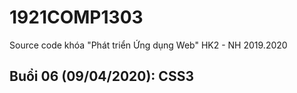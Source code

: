 # 1921COMP1303
Source code khóa "Phát triển Ứng dụng Web" HK2 - NH 2019.2020

## Buổi 06 (09/04/2020): CSS3
